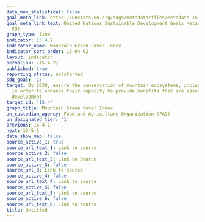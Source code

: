 ```yaml
---
data_non_statistical: false
goal_meta_link: https://unstats.un.org/sdgs/metadata/files/Metadata-15-04-02.pdf
goal_meta_link_text: United Nations Sustainable Development Goals Metadata (PDF 384
  KB)
graph_type: line
indicator: 15.4.2
indicator_name: Mountain Green Cover Index
indicator_sort_order: 15-04-02
layout: indicator
permalink: /15-4-2/
published: true
reporting_status: notstarted
sdg_goal: '15'
target: By 2030, ensure the conservation of mountain ecosystems, including their biodiversity,
  in order to enhance their capacity to provide benefits that are essential for sustainable
  development
target_id: '15.4'
graph_title: Mountain Green Cover Index
un_custodian_agency: Food and Agriculture Organization (FAO)
un_designated_tier: '1'
previous: 15-4-1
next: 15-5-1
data_show_map: false
source_active_1: true
source_url_text_1: Link to source
source_active_2: false
source_url_text_2: Link to Source
source_active_3: false
source_url_3: Link to source
source_active_4: false
source_url_text_4: Link to source
source_active_5: false
source_url_text_5: Link to source
source_active_6: false
source_url_text_6: Link to source
title: Untitled
---
```

